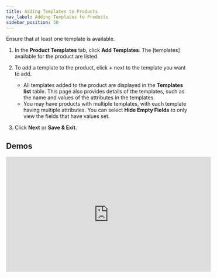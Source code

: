```yaml
---
title: Adding Templates to Products
nav_label: Adding Templates to Products
sidebar_position: 50
---
```


Ensure that at least one template is available.

1. In the **Product Templates** tab, click **Add Templates**. The [templates] available for the product are listed.
1. To add a template to the product, click **+** next to the template you want to add.

    - All templates added to the product are displayed in the **Templates list** table. This page also provides details of the templates, such as the name and values of the attributes in the templates.
    - You may have products with multiple templates, with each template having multiple attributes. You can select **Hide Empty Fields** to only view the fields that have values set.

1. Click **Next** or **Save & Exit**.

## Demos

<iframe width="560" height="315" src="https://www.youtube.com/embed/NY9D_aKfHGc" title="Configuring Templates and Attributes for Products" frameborder="0" allow="accelerometer; autoplay; clipboard-write; encrypted-media; gyroscope; picture-in-picture; web-share" referrerpolicy="strict-origin-when-cross-origin" allowfullscreen></iframe>
